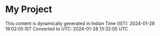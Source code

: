 # My Project

This content is dynamically generated in Indian Time (IST): 2024-01-28 19:02:05 IST
Converted to UTC: 2024-01-28 13:32:05 UTC
